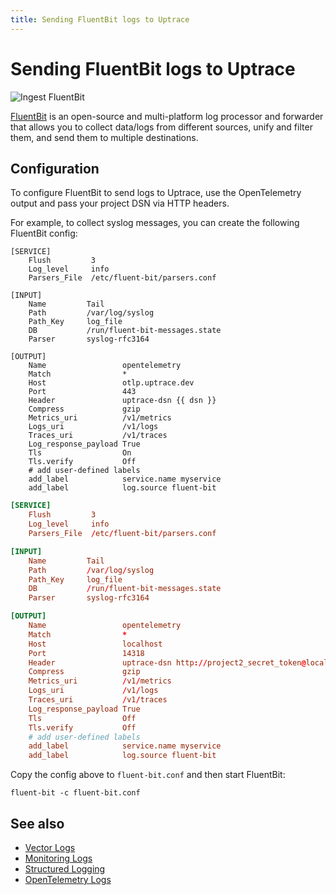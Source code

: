 ```yaml
---
title: Sending FluentBit logs to Uptrace
---
```


# Sending FluentBit logs to Uptrace

![Ingest FluentBit](/cover/ingest-fluentbit.png)

[FluentBit](https://fluentbit.io/) is an open-source and multi-platform log processor and forwarder that allows you to collect data/logs from different sources, unify and filter them, and send them to multiple destinations.

## Configuration

To configure FluentBit to send logs to Uptrace, use the OpenTelemetry output and pass your project DSN via HTTP headers.

For example, to collect syslog messages, you can create the following FluentBit config:

<ProjectPicker v-model="activeProject" :projects="projects" />

<CodeGroup>
  <CodeGroupItem title="Cloud">

```shell:no-v-pre
[SERVICE]
    Flush         3
    Log_level     info
    Parsers_File  /etc/fluent-bit/parsers.conf

[INPUT]
    Name         Tail
    Path         /var/log/syslog
    Path_Key     log_file
    DB           /run/fluent-bit-messages.state
    Parser       syslog-rfc3164

[OUTPUT]
    Name                 opentelemetry
    Match                *
    Host                 otlp.uptrace.dev
    Port                 443
    Header               uptrace-dsn {{ dsn }}
    Compress             gzip
    Metrics_uri          /v1/metrics
    Logs_uri             /v1/logs
    Traces_uri           /v1/traces
    Log_response_payload True
    Tls                  On
    Tls.verify           Off
    # add user-defined labels
    add_label            service.name myservice
    add_label            log.source fluent-bit
```

  </CodeGroupItem>

  <CodeGroupItem title="Self-hosted">

```toml
[SERVICE]
    Flush         3
    Log_level     info
    Parsers_File  /etc/fluent-bit/parsers.conf

[INPUT]
    Name         Tail
    Path         /var/log/syslog
    Path_Key     log_file
    DB           /run/fluent-bit-messages.state
    Parser       syslog-rfc3164

[OUTPUT]
    Name                 opentelemetry
    Match                *
    Host                 localhost
    Port                 14318
    Header               uptrace-dsn http://project2_secret_token@localhost:14318?grpc=14317
    Compress             gzip
    Metrics_uri          /v1/metrics
    Logs_uri             /v1/logs
    Traces_uri           /v1/traces
    Log_response_payload True
    Tls                  Off
    Tls.verify           Off
    # add user-defined labels
    add_label            service.name myservice
    add_label            log.source fluent-bit
```

  </CodeGroupItem>
</CodeGroup>

Copy the config above to `fluent-bit.conf` and then start FluentBit:

```shell
fluent-bit -c fluent-bit.conf
```

## See also

- [Vector Logs](vector.md)
- [Monitoring Logs](../logging.md)
- [Structured Logging](https://uptrace.dev/blog/structured-logging.html)
- [OpenTelemetry Logs](https://uptrace.dev/opentelemetry/logs.html)

<script type="ts">
import { defineComponent  } from 'vue'

import { useProjectPicker } from '@/use/org'

export default defineComponent({
  setup() {
    const { projects, activeProject, dsn } = useProjectPicker()
    return { projects, activeProject, dsn }
  },
})
</script>
